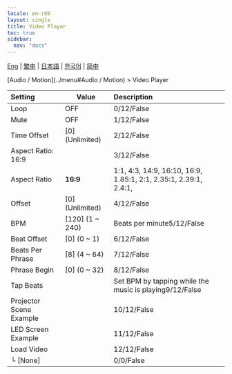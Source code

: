 ```yaml
---
locale: en-rUS
layout: single
title: Video Player
toc: true
sidebar:
  nav: "docs"
---
```

[Eng](/dancexr/menu/2025.4/motion/video_player) | [繁中](/tw/dancexr/menu/2025.4/motion/video_player) | [日本語](/jp/dancexr/menu/2025.4/motion/video_player) | [한국어](/kr/dancexr/menu/2025.4/motion/video_player) | [简中](/zh/dancexr/menu/2025.4/motion/video_player)

[Audio / Motion](../menu#Audio / Motion) > Video Player



| Setting | Value | Description |
| :--- | --- | :--- |
| Loop | OFF | 0/12/False
| Mute | OFF | 1/12/False
| Time Offset | [0] (Unlimited) | 2/12/False
| Aspect Ratio: 16:9 || 3/12/False
| Aspect Ratio | **16:9** | 1:1, 4:3, 14:9, 16:10, 16:9, 1.85:1, 2:1, 2.35:1, 2.39:1, 2.4:1,  |
| Offset | [0] (Unlimited) | 4/12/False
| BPM | [120] (1 ~ 240) | Beats per minute5/12/False
| Beat Offset | [0] (0 ~ 1) | 6/12/False
| Beats Per Phrase | [8] (4 ~ 64) | 7/12/False
| Phrase Begin | [0] (0 ~ 32) | 8/12/False
| Tap Beats || Set BPM by tapping while the music is playing9/12/False
| Projector Scene Example || 10/12/False
| LED Screen Example || 11/12/False
| Load Video || 12/12/False
| └ [None] || 0/0/False

